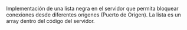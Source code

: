 Implementación de una lista negra en el servidor que permita bloquear conexiones desde diferentes orígenes (Puerto de Origen). La lista es un array dentro del código del servidor.

